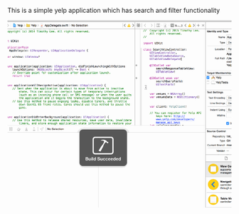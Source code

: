 This is a simple yelp application which has search and filter functionality

![Video Walkthrough](yelp.gif)
